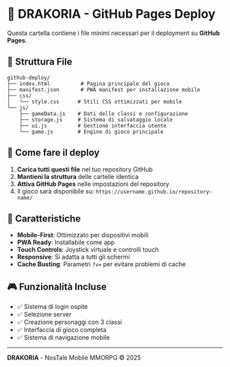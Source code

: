 # 🐉 DRAKORIA - GitHub Pages Deploy

Questa cartella contiene i file minimi necessari per il deployment su **GitHub Pages**.

## 📁 Struttura File

```
github-deploy/
├── index.html          # Pagina principale del gioco
├── manifest.json       # PWA manifest per installazione mobile
├── css/
│   └── style.css      # Stili CSS ottimizzati per mobile
└── js/
    ├── gameData.js    # Dati delle classi e configurazione
    ├── storage.js     # Sistema di salvataggio locale
    ├── ui.js          # Gestione interfaccia utente
    └── game.js        # Engine di gioco principale
```

## 🚀 Come fare il deploy

1. **Carica tutti questi file** nel tuo repository GitHub
2. **Mantieni la struttura** delle cartelle identica
3. **Attiva GitHub Pages** nelle impostazioni del repository
4. Il gioco sarà disponibile su: `https://username.github.io/repository-name/`

## 📱 Caratteristiche

- **Mobile-First**: Ottimizzato per dispositivi mobili
- **PWA Ready**: Installabile come app
- **Touch Controls**: Joystick virtuale e controlli touch
- **Responsive**: Si adatta a tutti gli schermi
- **Cache Busting**: Parametri `?v=` per evitare problemi di cache

## 🎮 Funzionalità Incluse

- ✅ Sistema di login ospite
- ✅ Selezione server
- ✅ Creazione personaggi con 3 classi
- ✅ Interfaccia di gioco completa
- ✅ Sistema di navigazione mobile

---

**DRAKORIA** - NosTale Mobile MMORPG © 2025